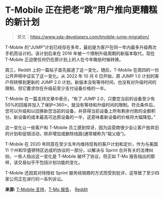 # T-Mobile 正在把老“跳”用户推向更糟糕的新计划

> 原文：<https://www.xda-developers.com/tmobile-jump-migration/>

T-Mobile 的“JUMP”计划已经存在多年，最初是为客户在同一年内最多升级两次手机而设计的。该计划后来在 2016 年被一个限制升级周期的新版本取代，现在 T-Mobile 正迫使任何仍在原计划上的人在今年晚些时候转换。

周三，Reddit 上的一篇帖子首先报道了这一变化，随后，T-Mobile 在周四的一份公开声明中证实了这一变化。从 2022 年 10 月 6 日开始，原 JUMP 1.0 计划的客户将转移到更新的 JUMP 2.0 计划。新版本没有等待时间，也没有对升级时间的限制，但它要求你在升级前至少支付设备价格的一半。

T-Mobile 在一篇支持文章中表示，“有了 JUMP 2.0，只要您当前的设备至少有 50%的回报并加入了保护<360>，就没有等待和升级时间的限制。符合条件后，您可以升级和以旧换新您当前的设备，并获得当前设备上所有剩余付款的全额积分。新设备的成本最高可达原设备的一半，这意味着新设备的价格将大幅降低。”

这一变化让一些客户和 T-Mobile 员工感到惊讶，因为运营商很少会让客户放弃旧的计划和促销活动，除非增加或删除线路(通常被称为“祖父级”)。

T-Mobile 在 2020 年同意在至少五年内维持现有的客户计划和定价，作为与美国 11 个州和华盛顿特区达成的协议的一部分，以解决与 Sprint 合并有关的法律纠纷。一些人指出这一变化是 T-Mobile 破坏了协议，但正如 T-Mo 报告指出的那样，该交易似乎不包括计划功能的变化。

T-Mobile 还因其对待授权 Sprint 服务经销商的方式而受到批评，这导致了至少四家公司正在进行的一系列诉讼。

**来源:** [T-Mobile 支持](https://www.t-mobile.com/support/devices/updates-to-the-jump-program)，[T-Mo 报告](https://tmo.report/2022/04/t-mobile-is-ending-jump-1-0-despite-merger-agreement/)， [Reddit](https://www.reddit.com/r/tmobile/comments/ty0dlz/bye_bye_grandfathered_jump_10/)